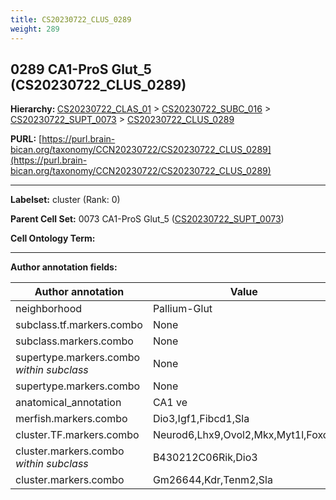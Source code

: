 ```yaml
---
title: CS20230722_CLUS_0289
weight: 289
---
```

## 0289 CA1-ProS Glut_5 (CS20230722_CLUS_0289)
<b>Hierarchy: </b>
[CS20230722_CLAS_01](../CS20230722_CLAS_01) >
[CS20230722_SUBC_016](../CS20230722_SUBC_016) >
[CS20230722_SUPT_0073](../CS20230722_SUPT_0073) >
[CS20230722_CLUS_0289](../CS20230722_CLUS_0289)

**PURL:** [https://purl.brain-bican.org/taxonomy/CCN20230722/CS20230722_CLUS_0289](https://purl.brain-bican.org/taxonomy/CCN20230722/CS20230722_CLUS_0289)

---


**Labelset:** cluster (Rank: 0)

**Parent Cell Set:** 0073 CA1-ProS Glut_5 ([CS20230722_SUPT_0073](../CS20230722_SUPT_0073))



**Cell Ontology Term:** 

[MARKER GENES.]: #


---

[TRANSFERRED ANNOTATIONS.]: #


[AUTHOR ANNOTATION FIELDS.]: #


**Author annotation fields:**

| Author annotation | Value |
|-------------------|-------|
|neighborhood|Pallium-Glut|
|subclass.tf.markers.combo|None|
|subclass.markers.combo|None|
|supertype.markers.combo _within subclass_|None|
|supertype.markers.combo|None|
|anatomical_annotation|CA1 ve|
|merfish.markers.combo|Dio3,Igf1,Fibcd1,Sla|
|cluster.TF.markers.combo|Neurod6,Lhx9,Ovol2,Mkx,Myt1l,Foxo1|
|cluster.markers.combo _within subclass_|B430212C06Rik,Dio3|
|cluster.markers.combo|Gm26644,Kdr,Tenm2,Sla|
